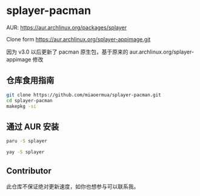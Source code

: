# splayer-pacman

AUR: https://aur.archlinux.org/packages/splayer

Clone form https://aur.archlinux.org/splayer-appimage.git

因为 v3.0 以后更新了 pacman 原生包，基于原来的 aur.archlinux.org/splayer-appimage 修改

## 仓库食用指南

```bash
git clone https://github.com/miaoermua/splayer-pacman.git
cd splayer-pacman
makepkg -si
```

## 通过 AUR 安装

```bash
paru -S splayer
```

```bash
yay -S splayer
```

## Contributor

此仓库不保证绝对更新速度，如你也想参与可以联系我。
